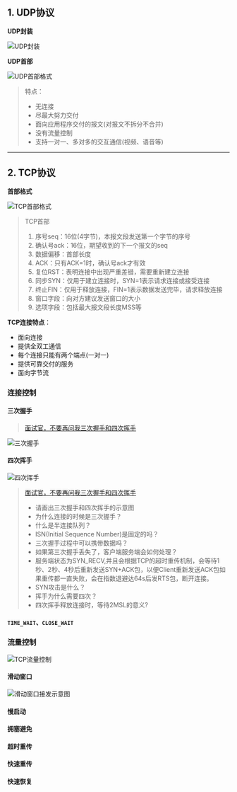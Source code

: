 ## 1. UDP协议
**UDP封装**

![UDP封装](https://i.loli.net/2020/04/07/lXsenb5vCyAu2WG.png)

**UDP首部**

![UDP首部格式](https://i.loli.net/2020/04/07/LQ8RrltjdOnFHyv.png)

> 特点：
> - 无连接
> - 尽最大努力交付
> - 面向应用程序交付的报文(对报文不拆分不合并)
> - 没有流量控制
> - 支持一对一、多对多的交互通信(视频、语音等)

---
## 2. TCP协议
**首部格式**

![TCP首部格式](https://i.loli.net/2020/04/07/SAaW27OpIjMgXlD.png)

> TCP首部
> 1. 序号seq：16位(4字节)，本报文段发送第一个字节的序号
> 2. 确认号ack：16位，期望收到的下一个报文的seq
> 3. 数据偏移：首部长度
> 4. ACK：只有ACK=1时，确认号ack才有效
> 5. 复位RST：表明连接中出现严重差错，需要重新建立连接
> 6. 同步SYN：仅用于建立连接时，SYN=1表示请求连接或接受连接
> 7. 终止FIN：仅用于释放连接，FIN=1表示数据发送完毕，请求释放连接
> 8. 窗口字段：向对方建议发送窗口的大小
> 9. 选项字段：包括最大报文段长度MSS等

**TCP连接特点**：
- 面向连接
- 提供全双工通信
- 每个连接只能有两个端点(一对一)
- 提供可靠交付的服务
- 面向字节流
### 连接控制
#### 三次握手

> [面试官，不要再问我三次握手和四次挥手](https://yuanrengu.com/2020/77eef79f.html)

![三次握手](https://i.loli.net/2020/04/07/CtocwM5zkE6VHLy.png)


#### 四次挥手

![四次挥手](https://i.loli.net/2020/04/07/PZTo6CJQ1fhNBOV.png)

> [面试官，不要再问我三次握手和四次挥手](https://yuanrengu.com/2020/77eef79f.html)
> 
> - 请画出三次握手和四次挥手的示意图
> - 为什么连接的时候是三次握手？
> - 什么是半连接队列？
> - ISN(Initial Sequence Number)是固定的吗？
> - 三次握手过程中可以携带数据吗？
> - 如果第三次握手丢失了，客户端服务端会如何处理？
> - 服务端状态为SYN_RECV,并且会根据TCP的超时重传机制，会等待1秒、2秒、4秒后重新发送SYN+ACK包，以便Client重新发送ACK包如果重传都一直失败，会在指数退避达64s后发RTS包，断开连接。
> - SYN攻击是什么？
> - 挥手为什么需要四次？
> - 四次挥手释放连接时，等待2MSL的意义?
#### `TIME_WAIT`、`CLOSE_WAIT`
### 流量控制
![TCP流量控制](https://i.loli.net/2020/04/07/QZXBuUhmnsHfrRW.png)
#### 滑动窗口
![滑动窗口接发示意图](https://i.loli.net/2020/04/07/NwiCVl2cje4gPLz.png)
#### 慢启动
#### 拥塞避免
#### 超时重传
#### 快速重传
#### 快速恢复